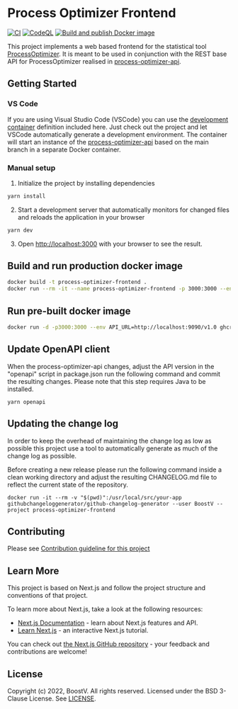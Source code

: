 # Process Optimizer Frontend

[![CI](https://github.com/BoostV/process-optimizer-frontend/actions/workflows/main.yml/badge.svg?branch=)](https://github.com/BoostV/process-optimizer-frontend/actions/workflows/main.yml)
[![CodeQL](https://github.com/BoostV/process-optimizer-frontend/actions/workflows/codeql-analysis.yml/badge.svg?branch=)](https://github.com/BoostV/process-optimizer-frontend/actions/workflows/codeql-analysis.yml)
[![Build and publish Docker image](https://github.com/BoostV/process-optimizer-frontend/actions/workflows/github-actions-docker.yaml/badge.svg?branch=)](https://github.com/BoostV/process-optimizer-frontend/actions/workflows/github-actions-docker.yaml)

This project implements a web based frontend for the statistical tool [ProcessOptimizer](https://github.com/novonordisk-research/ProcessOptimizer). It is meant to be used in conjunction with the REST base API for ProcessOptimizer realised in [process-optimizer-api](https://github.com/BoostV/process-optimizer-api).

## Getting Started

### VS Code

If you are using Visual Studio Code (VSCode) you can use the [development container](https://github.com/Microsoft/vscode-dev-containers) definition included here. Just check out the project and let VSCode automatically generate a development environment. The container will start an instance of the [process-optimizer-api](https://github.com/BoostV/process-optimizer-api) based on the main branch in a separate Docker container.

### Manual setup

1. Initialize the project by installing dependencies

```bash
yarn install
```

2. Start a development server that automatically monitors for changed files and reloads the application in your browser

```bash
yarn dev
```

3. Open [http://localhost:3000](http://localhost:3000) with your browser to see the result.

## Build and run production docker image

```bash
docker build -t process-optimizer-frontend .
docker run --rm -it --name process-optimizer-frontend -p 3000:3000 --env API_URL=http://localhost:9090/v1.0 process-optimizer-frontend
```

## Run pre-built docker image

```bash
docker run -d -p3000:3000 --env API_URL=http://localhost:9090/v1.0 ghcr.io/boostv/process-optimizer-frontend:main
```

## Update OpenAPI client

When the process-optimizer-api changes, adjust the API version in the "openapi" script in package.json run the following command and commit the resulting changes. Please note that this step requires Java to be installed.

    yarn openapi

## Updating the change log

In order to keep the overhead of maintaining the change log as low as possible this project use a tool to automatically generate
as much of the change log as possible.

Before creating a new release please run the following command inside a clean working directory and adjust the resulting CHANGELOG.md file to reflect the current state of the repository.

    docker run -it --rm -v "$(pwd)":/usr/local/src/your-app githubchangeloggenerator/github-changelog-generator --user BoostV --project process-optimizer-frontend

## Contributing

Please see [Contribution guideline for this project](CONTRIBUTING.md)

## Learn More

This project is based on Next.js and follow the project structure and conventions of that project.

To learn more about Next.js, take a look at the following resources:

- [Next.js Documentation](https://nextjs.org/docs) - learn about Next.js features and API.
- [Learn Next.js](https://nextjs.org/learn) - an interactive Next.js tutorial.

You can check out [the Next.js GitHub repository](https://github.com/vercel/next.js/) - your feedback and contributions are welcome!

## License

Copyright (c) 2022, BoostV. All rights reserved.
Licensed under the BSD 3-Clause License. See [LICENSE](LICENSE.md).
